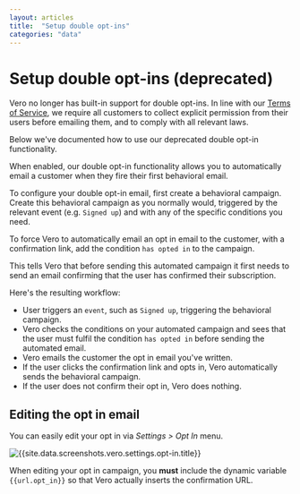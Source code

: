 ```yaml
---
layout: articles
title:  "Setup double opt-ins"
categories: "data"
---
```

 
# Setup double opt-ins (deprecated)
    
Vero no longer has built-in support for double opt-ins. In line with our [Terms of Service]({{site.data.links.terms-of-service}}), we require all customers to collect explicit permission from their users before emailing them, and to comply with all relevant laws.

Below we've documented how to use our deprecated double opt-in functionality.

When enabled, our double opt-in functionality allows you to automatically email a customer when they fire their first behavioral email.

To configure your double opt-in email, first create a behavioral campaign. Create this behavioral campaign as you normally would, triggered by the relevant event (e.g. `Signed up`) and with any of the specific conditions you need.

To force Vero to automatically email an opt in email to the customer, with a confirmation link, add the condition `has opted in` to the campaign.

This tells Vero that before sending this automated campaign it first needs to send an email confirming that the user has confirmed their subscription. 

Here's the resulting workflow:

- User triggers an `event`, such as `Signed up`, triggering the behavioral campaign.
- Vero checks the conditions on your automated campaign and sees that the user must fulfil the condition `has opted in` before sending the automated email.
- Vero emails the customer the opt in email you've written. 
- If the user clicks the confirmation link and opts in, Vero automatically sends the behavioral campaign. 
- If the user does not confirm their opt in, Vero does nothing.

## Editing the opt in email
You can easily edit your opt in via *Settings > Opt In* menu.

![{{site.data.screenshots.vero.settings.opt-in.title}}]({{site.data.screenshots.vero.settings.opt-in.image}})

When editing your opt in campaign, you **must** include the dynamic variable `{{url.opt_in}}` so that Vero actually inserts the confirmation URL.
                
